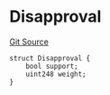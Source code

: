 # Disapproval
[Git Source](https://github.com/llama-community/vertex-v1/blob/693b03f6823cb240f992102042b3702c0c97cf44/src/utils/Structs.sol)


```solidity
struct Disapproval {
    bool support;
    uint248 weight;
}
```


